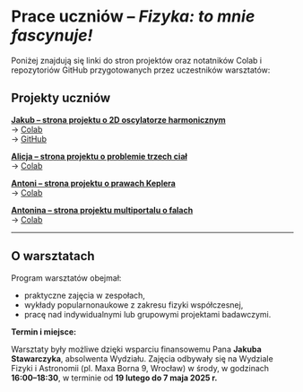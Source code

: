 # Prace uczniów – *Fizyka: to mnie fascynuje!*

Poniżej znajdują się linki do stron projektów oraz notatników Colab i repozytoriów GitHub przygotowanych przez uczestników warsztatów:

## Projekty uczniów

**[Jakub – strona projektu o 2D oscylatorze harmonicznym](https://ihordai.github.io/Krzywa-L/)**  
  → [Colab](https://drive.google.com/drive/folders/1VGZuU4nMb7qu2rW-6Hrk0bXnQIpvAm-9?usp=sharing)  
  → [GitHub](https://github.com/IhordaI/Krzywa-L)

**[Alicja – strona projektu o problemie trzech ciał](https://remigiuszdurka.github.io/fizykatomniefascynuje/fizyka-Alicja/)**  
  → [Colab](https://drive.google.com/drive/folders/1MIlMxHNB9ppnu4uvH_POYsXGEY2IOrG8?usp=sharing)

**[Antoni – strona projektu o prawach Keplera](https://remigiuszdurka.github.io/fizykatomniefascynuje/fizyka-Antoni/)**  
  → [Colab](https://drive.google.com/drive/folders/1VQp6FaMhu_pVxw3nD4XQwcYCEWKDZBHx?usp=sharing)

**[Antonina – strona projektu multiportalu o falach](https://remigiuszdurka.github.io/fizykatomniefascynuje/fizyka-Antonina/)**  
  → [Colab](https://drive.google.com/drive/folders/1pwzM2zdr3cLh_5CtNwn8G-rcSCTSiZbZ?usp=sharing)

---

## O warsztatach

Program warsztatów obejmał:
- praktyczne zajęcia w zespołach,
- wykłady popularnonaukowe z zakresu fizyki współczesnej,
- pracę nad indywidualnymi lub grupowymi projektami badawczymi.

**Termin i miejsce:**  

Warsztaty były możliwe dzięki wsparciu finansowemu Pana **Jakuba Stawarczyka**, absolwenta Wydziału. Zajęcia odbywały się na Wydziale Fizyki i Astronomii (pl. Maxa Borna 9, Wrocław) w środy, w godzinach **16:00–18:30**, w terminie od **19 lutego do 7 maja 2025 r.**
